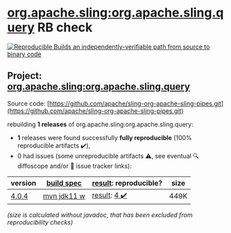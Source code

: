 [org.apache.sling:org.apache.sling.query](https://search.maven.org/artifact/org.apache.sling/org.apache.sling.query/) RB check
=======

[![Reproducible Builds](https://reproducible-builds.org/images/logos/rb.svg) an independently-verifiable path from source to binary code](https://reproducible-builds.org/)

## Project: [org.apache.sling:org.apache.sling.query](https://search.maven.org/artifact/org.apache.sling/org.apache.sling.query/)

Source code: [https://github.com/apache/sling-org-apache-sling-pipes.git](https://github.com/apache/sling-org-apache-sling-pipes.git)

rebuilding **1 releases** of org.apache.sling:org.apache.sling.query:
- **1** releases were found successfully **fully reproducible** (100% reproducible artifacts :heavy_check_mark:),
- 0 had issues (some unreproducible artifacts :warning:, see eventual :mag: diffoscope and/or :memo: issue tracker links):

| version | [build spec](/BUILDSPEC.md) | [result](https://reproducible-builds.org/docs/jvm/): reproducible? | size |
| -- | --------- | ------ | -- |
| [4.0.4](https://search.maven.org/artifact/org.apache.sling/org.apache.sling.query/4.0.4/pom) | [mvn jdk11 w](org.apache.sling.query-4.0.4.buildspec) | [result](org.apache.sling.query-4.0.4.buildinfo): [4 :heavy_check_mark: ](org.apache.sling.query-4.0.4.buildcompare) | 449K |

<i>(size is calculated without javadoc, that has been excluded from reproducibility checks)</i>
